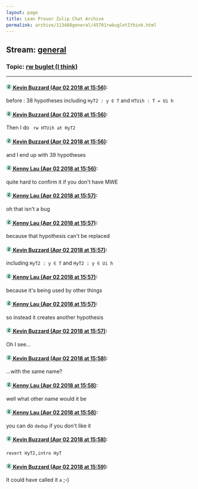 ```yaml
---
layout: page
title: Lean Prover Zulip Chat Archive 
permalink: archive/113488general/45701rwbugletIthink.html
---
```


## Stream: [general](index.html)
### Topic: [rw buglet (I think)](45701rwbugletIthink.html)

---

#### [![Click to go to Zulip](../../assets/img/zulip2.png) Kevin Buzzard (Apr 02 2018 at 15:56)](https://leanprover.zulipchat.com/#narrow/stream/113488-general/topic/rw%20buglet%20%28I%20think%29/near/124528036):
before : 38 hypotheses including ` HyT2 : y ∈ T ` and ` HTUih : T = Ui h `

#### [![Click to go to Zulip](../../assets/img/zulip2.png) Kevin Buzzard (Apr 02 2018 at 15:56)](https://leanprover.zulipchat.com/#narrow/stream/113488-general/topic/rw%20buglet%20%28I%20think%29/near/124528039):
Then I do ` rw HTUih at HyT2`

#### [![Click to go to Zulip](../../assets/img/zulip2.png) Kevin Buzzard (Apr 02 2018 at 15:56)](https://leanprover.zulipchat.com/#narrow/stream/113488-general/topic/rw%20buglet%20%28I%20think%29/near/124528041):
and I end up with 39 hypotheses

#### [![Click to go to Zulip](../../assets/img/zulip2.png) Kenny Lau (Apr 02 2018 at 15:56)](https://leanprover.zulipchat.com/#narrow/stream/113488-general/topic/rw%20buglet%20%28I%20think%29/near/124528042):
quite hard to confirm it if you don't have MWE

#### [![Click to go to Zulip](../../assets/img/zulip2.png) Kenny Lau (Apr 02 2018 at 15:57)](https://leanprover.zulipchat.com/#narrow/stream/113488-general/topic/rw%20buglet%20%28I%20think%29/near/124528044):
oh that isn't a bug

#### [![Click to go to Zulip](../../assets/img/zulip2.png) Kenny Lau (Apr 02 2018 at 15:57)](https://leanprover.zulipchat.com/#narrow/stream/113488-general/topic/rw%20buglet%20%28I%20think%29/near/124528049):
because that hypothesis can't be replaced

#### [![Click to go to Zulip](../../assets/img/zulip2.png) Kevin Buzzard (Apr 02 2018 at 15:57)](https://leanprover.zulipchat.com/#narrow/stream/113488-general/topic/rw%20buglet%20%28I%20think%29/near/124528050):
including ` HyT2 : y ∈ T ` and ` HyT2 : y ∈ Ui h `

#### [![Click to go to Zulip](../../assets/img/zulip2.png) Kenny Lau (Apr 02 2018 at 15:57)](https://leanprover.zulipchat.com/#narrow/stream/113488-general/topic/rw%20buglet%20%28I%20think%29/near/124528051):
because it's being used by other things

#### [![Click to go to Zulip](../../assets/img/zulip2.png) Kenny Lau (Apr 02 2018 at 15:57)](https://leanprover.zulipchat.com/#narrow/stream/113488-general/topic/rw%20buglet%20%28I%20think%29/near/124528052):
so instead it creates another hypothesis

#### [![Click to go to Zulip](../../assets/img/zulip2.png) Kevin Buzzard (Apr 02 2018 at 15:57)](https://leanprover.zulipchat.com/#narrow/stream/113488-general/topic/rw%20buglet%20%28I%20think%29/near/124528055):
Oh I see...

#### [![Click to go to Zulip](../../assets/img/zulip2.png) Kevin Buzzard (Apr 02 2018 at 15:58)](https://leanprover.zulipchat.com/#narrow/stream/113488-general/topic/rw%20buglet%20%28I%20think%29/near/124528057):
...with the same name?

#### [![Click to go to Zulip](../../assets/img/zulip2.png) Kenny Lau (Apr 02 2018 at 15:58)](https://leanprover.zulipchat.com/#narrow/stream/113488-general/topic/rw%20buglet%20%28I%20think%29/near/124528096):
well what other name would it be

#### [![Click to go to Zulip](../../assets/img/zulip2.png) Kenny Lau (Apr 02 2018 at 15:58)](https://leanprover.zulipchat.com/#narrow/stream/113488-general/topic/rw%20buglet%20%28I%20think%29/near/124528097):
you can do `dedup` if you don't like it

#### [![Click to go to Zulip](../../assets/img/zulip2.png) Kevin Buzzard (Apr 02 2018 at 15:58)](https://leanprover.zulipchat.com/#narrow/stream/113488-general/topic/rw%20buglet%20%28I%20think%29/near/124528098):
`revert HyT2,intro HyT`

#### [![Click to go to Zulip](../../assets/img/zulip2.png) Kevin Buzzard (Apr 02 2018 at 15:59)](https://leanprover.zulipchat.com/#narrow/stream/113488-general/topic/rw%20buglet%20%28I%20think%29/near/124528114):
It could have called it `a` ;-)

